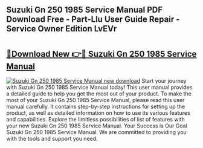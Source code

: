 ## Suzuki Gn 250 1985 Service Manual PDF Download Free - Part-Llu User Guide Repair - Service Owner Edition LvEVr

# <h2><a href="http://bc76876.oget.top/?id=Suzuki+Gn+250+1985+Service+Manual">🔗Download New 👉🔴 Suzuki Gn 250 1985 Service Manual</a></h2>

[![Suzuki Gn 250 1985 Service Manual new download](https://i.imgur.com/5g1atiW.png)](http://bc76876.oget.top/?id=Suzuki+Gn+250+1985+Service+Manual)
Start your journey with Suzuki Gn 250 1985 Service Manual today! This user manual provides a detailed guide to help you get the most out of your product. To make the most of your Suzuki Gn 250 1985 Service Manual, please read this user manual carefully. It contains step-by-step instructions for setting up the product, as well as detailed information on how to use its various features and capabilities. Explore the limitless possibilities of list of features with your new Suzuki Gn 250 1985 Service Manual. Your Success is Our Goal Suzuki Gn 250 1985 Service Manual. We are committed to providing you with the tools and support you need.

